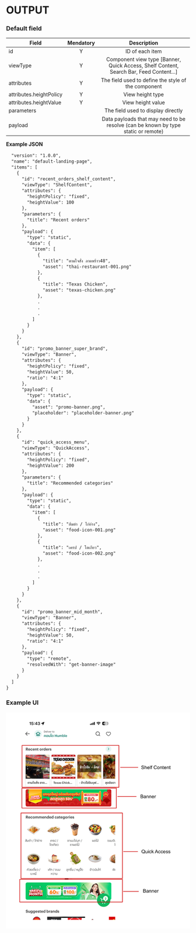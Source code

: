 # OUTPUT

### Default field

| Field                   | Mendatory |                                      Description                                       |
| ----------------------- | :-------: | :------------------------------------------------------------------------------------: |
| id                      |     Y     |                                    ID of each item                                     |
| viewType                |     Y     | Component view type [Banner, Quick Access, Shelf Content, Search Bar, Feed Content...] |
| attributes              |     Y     |                  The field used to define the style of the component                   |
| attributes.heightPolicy |     Y     |                                    View height type                                    |
| attributes.heightValue  |     Y     |                                   View height value                                    |
| parameters              |           |                           The field used to display directly                           |
| payload                 |           |   Data payloads that may need to be resolve (can be known by type static or remote)    |

**Example JSON**

```json{
  "version": "1.0.0",
  "name": "default-landing-page",
  "items": [
    {
      "id": "recent_orders_shelf_content",
      "viewType": "ShelfContent",
      "attributes": {
        "heightPolicy": "fixed",
        "heightValue": 100
      },
      "parameters": {
        "title": "Recent orders"
      },
      "payload": {
        "type": "static",
        "data": {
          "item": [
            {
              "title": "ตามใจสั่ง ลาดพร้าว48",
              "asset": "thai-restaurant-001.png"
            },
            {
              "title": "Texas Chicken",
              "asset": "texas-chicken.png"
            },
            .
            .
            .
          ]
        }
      }
    },
    {
      "id": "promo_banner_super_brand",
      "viewType": "Banner",
      "attributes": {
        "heightPolicy": "fixed",
        "heightValue": 50,
        "ratio": "4:1"
      },
      "payload": {
        "type": "static",
        "data": {
          "asset": "promo-banner.png",
          "placeholder": "placeholder-banner.png"
        }
      }
    },
    {
      "id": "quick_access_menu",
      "viewType": "QuickAccess",
      "attributes": {
        "heightPolicy": "fixed",
        "heightValue": 200
      },
      "parameters": {
        "title": "Recommended categories"
      },
      "payload": {
        "type": "static",
        "data": {
          "item": [
            {
              "title": "ส้มตำ / ไก่ย่าง",
              "asset": "food-icon-001.png"
            },
            {
              "title": "เครป / โตเกียว",
              "asset": "food-icon-002.png"
            },
            .
            .
            .
          ]
        }
      }
    },
    {
      "id": "promo_banner_mid_month",
      "viewType": "Banner",
      "attributes": {
        "heightPolicy": "fixed",
        "heightValue": 50,
        "ratio": "4:1"
      },
      "payload": {
        "type": "remote",
        "resolvedWith": "get-banner-image"
      }
    }
  ]
}
```

### Example UI

![Image](ui.png)
